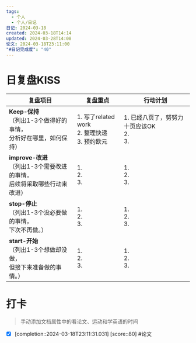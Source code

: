 ```yaml
---
tags:
  - 个人
  - 个人/日记
日记: 2024-03-18
created: 2024-03-18T14:14
updated: 2024-03-28T14:08
论文: 2024-03-18T23:11:00
"#日记完成度": "40"
---
```



# 日复盘KISS
| **复盘项目**                                             | **复盘重点**                                 | **行动计划**                         |
| ---------------------------------------------------- | ---------------------------------------- | -------------------------------- |
| **Keep-保持**<br>（列出1-3个做得好的事情，<br>   分析好在哪里，如何保持）     | 1.  写了related work<br>2. 整理快递<br>3. 预约欧元 | 1.  已经八页了，努努力十页应该OK<br>2. <br>3. |
| **improve-改进**<br>（列出1-3个需要改进的事情，<br>  后续将采取哪些行动来改进） | 1.  <br>2. <br>3.                        | 1.  <br>2. <br>3.                |
| **stop-停止**<br>（列出1-3个没必要做的事情，<br>下次不再做。）            | 1.  <br>2. <br>3.                        | 1.  <br>2. <br>3.                |
| **start-开始**<br>（列出1-3个想做却没做，<br>但接下来准备做的事情。）        | 1.  <br>2. <br>3.                        | 1.  <br>2. <br>3.                |


# 打卡
> 手动添加文档属性中的看论文、运动和学英语的时间




- [x]  [completion::2024-03-18T23:11:31.031] [score::80] #论文